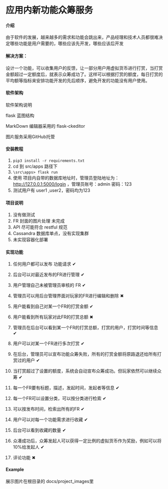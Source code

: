 # 应用内新功能众筹服务

#### 介绍

由于软件的发展，越来越多的需求和功能会跳出来，产品经理和技术人员都很难决定哪些功能是用户需要的，哪些应该先开发，哪些应该后开发

#### 解决方案：

设计一个功能，可以收集用户的反馈，让一部分用户用虚拟货币进行打赏，当打赏金额超过一定额度后，就表示众筹成功了。这样可以根据打赏的额度，每日打赏的平均额等指标来安排功能开发的先后顺序，避免开发的功能没有用户使用。

#### 软件架构

软件架构说明

 flask 蓝图结构

MarkDown 编辑器采用的 flask-ckeditor

图片服务采用GitHub托管

#### 安装教程

1. `pip3 install -r requirements.txt` 
2. cd 到 src/apps 路径下
3. `\src\apps> flask run`
4. 使用 项目内自带的数据库地址时，管理员登陆地址为：http://127.0.0.1:5000/login ，管理员账号：admin       密码：123
5. 测试用户有 user1 ,user2，密码均为123

#### 项目说明

1. 没有做测试
2. FR 封面的图片处理 未完成
3. API 尽可能符合 restful 规范
4. Cassandra 数据库单点，没有实现集群
5. 未实现容器化部署

#### 实现功能

1. 任何用户都可以发布 功能请求																																			✔

2. 后台可以对最近发布的FR进行管理                                        														           				          ✔

3. 用户管理自己未被管理员审核的 FR                                      														           				           ✔

4. 管理员可以用后台管理界面对玩家的FR进行编辑和删除                                                                                                  ✖

5. 用户能看到自己对某一个FR的打赏金额                                                                                                                             ✔

6. 用户能看到所有玩家对此FR的打赏总额                                                                                                                             ✖

7. 管理员在后台可以看到某一个FR的打赏总额，打赏的用户，打赏时间等信息                                                                ✔

8. 用户可以对某一个FR进行多次打赏                                                                                                                                     ✔

9. 在后台，管理员可以宣布功能众筹失败，所有的打赏金额将原路退还给所有打赏过的用户                                         ✔

10. 当打赏超过了设置的额度，系统会自动宣布众筹成功。但玩家依然可以继续众筹                                                         ✔

11. 每一个FR要有标题，描述，发起时间，发起者等信息                                                                                                       ✔

12. 每一个FR可以设置分类，可以按分类进行检索                                                                                                                   ✔

13. 可以按发布时间，检索出所有的FR                                                                                                                                      ✔

14. 用户可以对每一个功能需求进行收藏                                                                                                                                   ✔

15. 后台可以看到收藏的数量                                                                                                                                                      ✔    

16. 众凑成功后，众筹发起人可以获得一定比例的虚拟货币作为奖励，例如可以将10%给发起人                                       ✔

17. 评论功能                                                                                                                                                                                  ✖

    

#### Example

展示图片在根目录的 docs/project_images里
